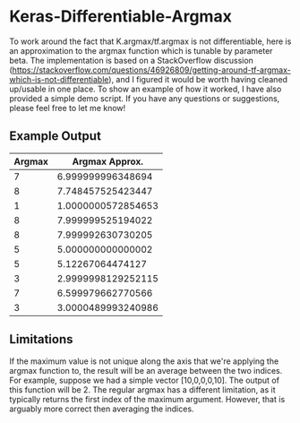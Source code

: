 # Keras-Differentiable-Argmax #

To work around the fact that K.argmax/tf.argmax is not differentiable, here is an approximation to the argmax function which is tunable by parameter beta. The implementation is based on a StackOverflow discussion (https://stackoverflow.com/questions/46926809/getting-around-tf-argmax-which-is-not-differentiable), and I figured it would be worth having cleaned up/usable in one place. To show an example of how it worked, I have also provided a simple demo script. If you have any questions or suggestions, please feel free to let me know!

## Example Output ##
| Argmax | Argmax Approx. |
| --- | --- |
|7| 6.999999996348694|
|8| 7.748457525423447|
|1| 1.0000000572854653|
|8| 7.999999525194022|
|8| 7.999992630730205|
|5| 5.000000000000002|
|5| 5.12267064474127|
|3| 2.9999998129252115|
|7| 6.599979662770566|
|3| 3.0000489993240986|

## Limitations ##

If the maximum value is not unique along the axis that we're applying the argmax function to, the result will be an average between the two indices. For example, suppose we had a simple vector [10,0,0,0,10]. The output of this function will be 2. The regular argmax has a different limitation, as it typically returns the first index of the maximum argument. However, that is arguably more correct then averaging the indices.

